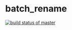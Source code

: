 # batch_rename
[![build status of master](https://travis-ci.org/kxue4/batch_rename.svg?branch=master)](https://travis-ci.org/kxue4/batch_rename)
